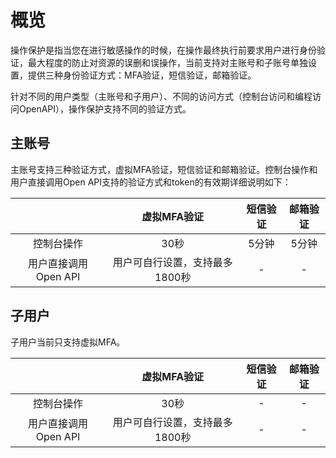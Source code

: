 # 概览

操作保护是指当您在进行敏感操作的时候，在操作最终执行前要求用户进行身份验证，最大程度的防止对资源的误删和误操作，当前支持对主账号和子账号单独设置，提供三种身份验证方式：MFA验证，短信验证，邮箱验证。

针对不同的用户类型（主账号和子用户）、不同的访问方式（控制台访问和编程访问OpenAPI），操作保护支持不同的验证方式。

## 主账号

主账号支持三种验证方式，虚拟MFA验证，短信验证和邮箱验证。控制台操作和用户直接调用Open API支持的验证方式和token的有效期详细说明如下：

| 	|   虚拟MFA验证	|  短信验证    	|  邮箱验证 	| 
|:-------:|:-------:|:-------:|:-------:|
| 控制台操作	|  30秒	| 5分钟 	|   5分钟	|
| 用户直接调用Open API | 用户可自行设置，支持最多1800秒 	| -   	| - 	| 

## 子用户

子用户当前只支持虚拟MFA。

| 	|   虚拟MFA验证	|  短信验证    	|  邮箱验证 	| 
|:-------:|:-------:|:-------:|:-------:|
| 控制台操作	|  30秒	| -	|   -	|
| 用户直接调用Open API | 用户可自行设置，支持最多1800秒 	| -   	| - 	| 
